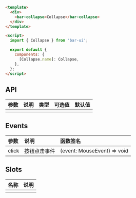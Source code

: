```html
<template>
  <div>
    <bar-collapse>Collapse</bar-collapse>
  </div>
</template>

<script>
  import { Collapse } from 'bar-ui';

  export default {
    components: {
      [Collapse.name]: Collapse,
    },
  };
</script>
```

## API

| 参数          | 说明           | 类型    | 可选值              | 默认值  |
| :------------ | :------------- | :------ | :-------------- | :------ |
|           |        |   |  |  |

## Events

| 参数  | 说明         | 函数签名                    |
| :---- | :----------- | :-------------------------- |
| click | 按钮点击事件 | (event: MouseEvent) => void |

## Slots

| 名称 | 说明        |
| :--- | :---------- |
|  |  |
